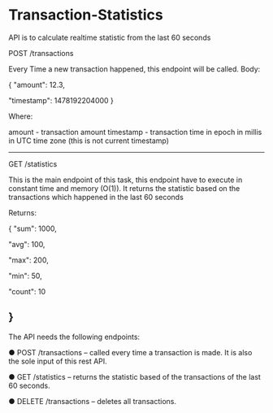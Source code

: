 # Transaction-Statistics
API is to calculate realtime statistic from the last 60 seconds

POST /transactions

Every Time a new transaction happened, this endpoint will be called. Body:

{
  "amount": 12.3,

  "timestamp": 1478192204000
}

Where:

amount - transaction amount
timestamp - transaction time in epoch in millis in UTC time zone (this is not current timestamp)

-----------------------------------------------------------------------------------------------------

GET /statistics

This is the main endpoint of this task, this endpoint have to execute in constant time and memory (O(1)). It returns the statistic based on the transactions which happened in the last 60 seconds

Returns:

{
  "sum": 1000,

  "avg": 100,
  
  "max": 200,
  
  "min": 50,
  
  "count": 10
  
}
---------------------------------------------------------------------------------------------------------
The API needs the following endpoints: 

● POST /transactions​ – called every time a transaction is made. It is also the sole input of this rest API. 

● GET /statistics​ – returns the statistic based of the transactions of the last 60 seconds. 

● DELETE /transactions​ – deletes all transactions. 
